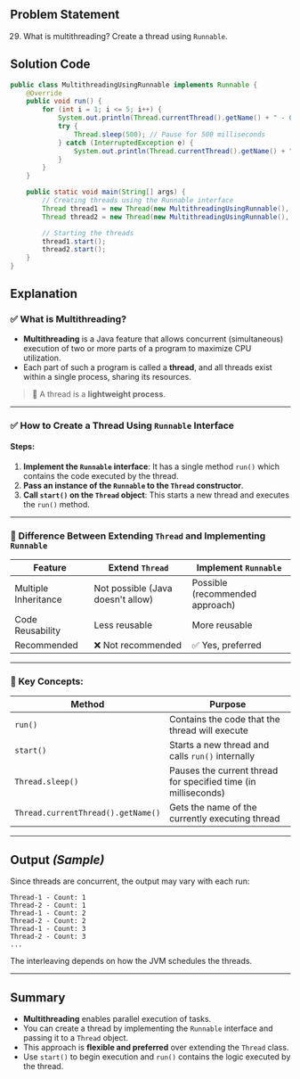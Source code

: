 ## Problem Statement  
29. What is multithreading? Create a thread using `Runnable`.

## Solution Code  
```java
public class MultithreadingUsingRunnable implements Runnable {
    @Override
    public void run() {
        for (int i = 1; i <= 5; i++) {
            System.out.println(Thread.currentThread().getName() + " - Count: " + i);
            try {
                Thread.sleep(500); // Pause for 500 milliseconds
            } catch (InterruptedException e) {
                System.out.println(Thread.currentThread().getName() + " interrupted.");
            }
        }
    }

    public static void main(String[] args) {
        // Creating threads using the Runnable interface
        Thread thread1 = new Thread(new MultithreadingUsingRunnable(), "Thread-1");
        Thread thread2 = new Thread(new MultithreadingUsingRunnable(), "Thread-2");

        // Starting the threads
        thread1.start();
        thread2.start();
    }
}
```

## Explanation  

### ✅ What is Multithreading?
- **Multithreading** is a Java feature that allows concurrent (simultaneous) execution of two or more parts of a program to maximize CPU utilization.
- Each part of such a program is called a **thread**, and all threads exist within a single process, sharing its resources.

> 🧠 A thread is a **lightweight process**.

---

### ✅ How to Create a Thread Using `Runnable` Interface

#### Steps:
1. **Implement the `Runnable` interface**: It has a single method `run()` which contains the code executed by the thread.
2. **Pass an instance of the `Runnable` to the `Thread` constructor**.
3. **Call `start()` on the `Thread` object**: This starts a new thread and executes the `run()` method.

---

### 🔄 Difference Between Extending `Thread` and Implementing `Runnable`
| Feature                      | Extend `Thread`                        | Implement `Runnable`                     |
|------------------------------|----------------------------------------|-------------------------------------------|
| Multiple Inheritance         | Not possible (Java doesn't allow)      | Possible (recommended approach)           |
| Code Reusability             | Less reusable                          | More reusable                             |
| Recommended                  | ❌ Not recommended                      | ✅ Yes, preferred                         |

---

### 📌 Key Concepts:
| Method              | Purpose |
|---------------------|---------|
| `run()`             | Contains the code that the thread will execute |
| `start()`           | Starts a new thread and calls `run()` internally |
| `Thread.sleep()`    | Pauses the current thread for specified time (in milliseconds) |
| `Thread.currentThread().getName()` | Gets the name of the currently executing thread |

---

## Output *(Sample)*  
Since threads are concurrent, the output may vary with each run:
```
Thread-1 - Count: 1
Thread-2 - Count: 1
Thread-1 - Count: 2
Thread-2 - Count: 2
Thread-1 - Count: 3
Thread-2 - Count: 3
...
```

The interleaving depends on how the JVM schedules the threads.

---

## Summary  
- **Multithreading** enables parallel execution of tasks.
- You can create a thread by implementing the `Runnable` interface and passing it to a `Thread` object.
- This approach is **flexible and preferred** over extending the `Thread` class.
- Use `start()` to begin execution and `run()` contains the logic executed by the thread.